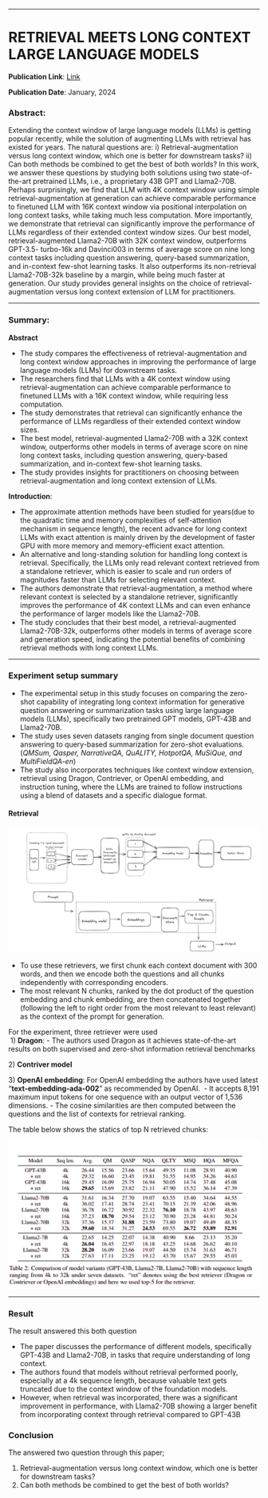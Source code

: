 
---
# RETRIEVAL MEETS LONG CONTEXT LARGE LANGUAGE MODELS

**Publication Link**: [Link](https://arxiv.org/pdf/2310.03025.pdf) 

**Publication Date**: January, 2024

### Abstract:
Extending the context window of large language models (LLMs) is getting popular recently, while the solution of augmenting LLMs with retrieval has existed for years. The natural questions are: i) Retrieval-augmentation versus long context window, which one is better for downstream tasks? ii) Can both methods be combined to get the best of both worlds? In this work, we answer these questions by studying both solutions using two state-of-the-art pretrained LLMs, i.e., a proprietary 43B GPT and Llama2-70B. Perhaps surprisingly, we find that LLM with 4K context window using simple retrieval-augmentation at generation can achieve comparable performance to finetuned LLM with 16K context window via positional interpolation on long context tasks, while taking much less computation. More importantly, we demonstrate that retrieval can significantly improve the performance of LLMs regardless of their extended context window sizes. Our best model, retrieval-augmented Llama2-70B with 32K context window, outperforms GPT-3.5- turbo-16k and Davinci003 in terms of average score on nine long context tasks including question answering, query-based summarization, and in-context few-shot learning tasks. It also outperforms its non-retrieval Llama2-70B-32k baseline by a margin, while being much faster at generation. Our study provides general insights on the choice of retrieval-augmentation versus long context extension of LLM for practitioners.

---

### Summary:
**Abstract**

- The study compares the effectiveness of retrieval-augmentation and long context window approaches in improving the performance of large language models (LLMs) for downstream tasks.
- The researchers find that LLMs with a 4K context window using retrieval-augmentation can achieve comparable performance to finetuned LLMs with a 16K context window, while requiring less computation.
- The study demonstrates that retrieval can significantly enhance the performance of LLMs regardless of their extended context window sizes.
- The best model, retrieval-augmented Llama2-70B with a 32K context window, outperforms other models in terms of average score on nine long context tasks, including question answering, query-based summarization, and in-context few-shot learning tasks.
- The study provides insights for practitioners on choosing between retrieval-augmentation and long context extension of LLMs.

**Introduction**:

- The approximate attention methods have been studied for years(due to the quadratic time and memory complexities of self-attention mechanism in sequence length), the recent advance for long context LLMs with exact attention is mainly driven by the development of faster GPU with more memory and memory-efficient exact attention.
- An alternative and long-standing solution for handling long context is retrieval. Specifically, the LLMs only read relevant context retrieved from a standalone retriever, which is easier to scale and run orders of magnitudes faster than LLMs for selecting relevant context.
- The authors demonstrate that retrieval-augmentation, a method where relevant context is selected by a standalone retriever, significantly improves the performance of 4K context LLMs and can even enhance the performance of larger models like the Llama2-70B.
- The study concludes that their best model, a retrieval-augmented Llama2-70B-32k, outperforms other models in terms of average score and generation speed, indicating the potential benefits of combining retrieval methods with long context LLMs.

---

### Experiment setup summary

- The experimental setup in this study focuses on comparing the zero-shot capability of integrating long context information for generative question answering or summarization tasks using large language models (LLMs), specifically two pretrained GPT models, GPT-43B and Llama2-70B.
- The study uses seven datasets ranging from single document question answering to query-based summarization for zero-shot evaluations.(*QMSum, Qasper, NarrativeQA, QuALITY, HotpotQA, MuSiQue, and MultiFieldQA-en*)
- The study also incorporates techniques like context window extension, retrieval using Dragon, Contriever, or OpenAI embedding, and instruction tuning, where the LLMs are trained to follow instructions using a blend of datasets and a specific dialogue format.

#### Retrieval

![retriever-workflow](./Images/retrivere-working.png)
- To use these retrievers, we first chunk each context document with 300 words, and then we encode both the questions and all chunks independently with corresponding encoders.
- The most relevant N chunks, ranked by the dot product of the question embedding and chunk embedding, are then concatenated together (following the left to right order from the most relevant to least relevant) as the context of the prompt for generation.

For the experiment, three retriever were used  
 1) **Dragon**:
	- The authors used Dragon as it achieves state-of-the-art results on both supervised and zero-shot information retrieval benchmarks

2) **Contriver model**

3) **OpenAI embedding**: For OpenAI embedding the authors have used latest “**text-embedding-ada-002**” as recommended by OpenAI. 
	- It accepts 8,191 maximum input tokens for one sequence with an output vector of 1,536 dimensions.
	- The cosine similarities are then computed between the questions and the list of contexts for retrieval ranking.

The table below shows the statics of top N retrieved chunks:

![table](./Images/retriever.png)

---

### Result
The result answered this both question

- The paper discusses the performance of different models, specifically GPT-43B and Llama2-70B, in tasks that require understanding of long context.
- The authors found that models without retrieval performed poorly, especially at a 4k sequence length, because valuable text gets truncated due to the context window of the foundation models.
- However, when retrieval was incorporated, there was a significant improvement in performance, with Llama2-70B showing a larger benefit from incorporating context through retrieval compared to GPT-43B

### Conclusion

The answered two question through this paper;  
1. Retrieval-augmentation versus long context window, which one is better for downstream tasks?
2. Can both methods be combined to get the best of both worlds?
